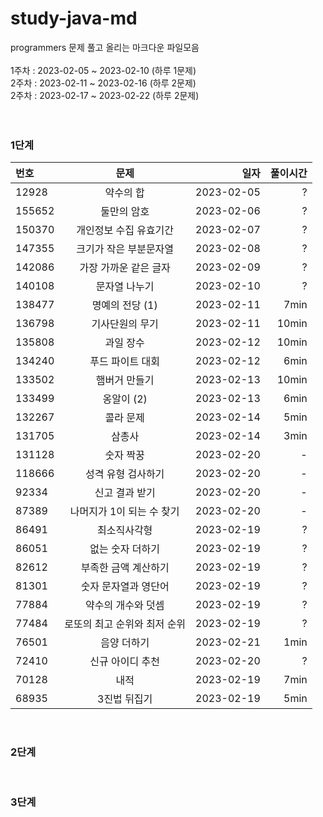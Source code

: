 # study-java-md

programmers 문제 풀고 올리는 마크다운 파일모음<br>
<br>
1주차 : 2023-02-05 ~ 2023-02-10 (하루 1문제)<br>
2주차 : 2023-02-11 ~ 2023-02-16 (하루 2문제)<br>
2주차 : 2023-02-17 ~ 2023-02-22 (하루 2문제)
<br>
<br>
<br>

### 1단계
| 번호 | 문제 | 일자 | 풀이시간 |
|:----------|:----------:|----------:|----------:|
| 12928 | 약수의 합 | 2023-02-05 | ? |
| 155652 | 둘만의 암호 | 2023-02-06 | ? |
| 150370 | 개인정보 수집 유효기간 | 2023-02-07 | ? |
| 147355 | 크기가 작은 부분문자열 | 2023-02-08 | ? |
| 142086 | 가장 가까운 같은 글자 | 2023-02-09 | ? |
| 140108 | 문자열 나누기 | 2023-02-10 | ? |
| 138477 | 명예의 전당 (1) | 2023-02-11 | 7min |
| 136798 | 기사단원의 무기 | 2023-02-11 | 10min |
| 135808 | 과일 장수 | 2023-02-12 | 10min |
| 134240 | 푸드 파이트 대회 | 2023-02-12 | 6min |
| 133502 | 햄버거 만들기 | 2023-02-13 | 10min |
| 133499 | 옹알이 (2) | 2023-02-13 | 6min |
| 132267 | 콜라 문제 | 2023-02-14 | 5min |
| 131705 | 삼총사 | 2023-02-14 | 3min |
| 131128 | 숫자 짝꿍 | 2023-02-20 | - |
| 118666 | 성격 유형 검사하기 | 2023-02-20 | - |
| 92334 | 신고 결과 받기 | 2023-02-20 | - |
| 87389 | 나머지가 1이 되는 수 찾기 | 2023-02-20 | - |
| 86491 | 최소직사각형 | 2023-02-19 | ? |
| 86051 | 없는 숫자 더하기 | 2023-02-19 | ? |
| 82612 | 부족한 금액 계산하기 | 2023-02-19 | ? |
| 81301 | 숫자 문자열과 영단어 | 2023-02-19 | ? |
| 77884 | 약수의 개수와 덧셈 | 2023-02-19 | ? |
| 77484 | 로또의 최고 순위와 최저 순위 | 2023-02-19 | ? |
| 76501 | 음양 더하기 | 2023-02-21 | 1min |
| 72410 | 신규 아이디 추천 | 2023-02-20 | ? |
| 70128 | 내적 | 2023-02-19 | 7min |
| 68935 | 3진법 뒤집기 | 2023-02-19 | 5min |
<br>

### 2단계
<br>

### 3단계
<br>


